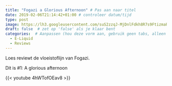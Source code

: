 ```yaml
---
title: "Fogazi a Glorious Afternoon" # Pas aan naar titel
date: 2019-02-06T21:14:42+01:00 # controleer datum/tijd
type: post
image: https://lh3.googleusercontent.com/suS2zzqJ-MjDnlFdkh8R7s9FtizmaPpwiuYY_MuSO39pKb7qEAFi9kSywckvgb__ZNfRMM2VIrph0-enplQpdS5GU8XVd90vklVH-LhTRPUrZBOibNwXCYx-dfAfYX0C5zgBSezm4RRmEwaBvXVWSUE6wqHse-hfAyluhDu6amhkDMzQVbsJ-LCi-8KW6i8VmBmeKQXLtfEz5ZTypDJOOfGSZruEyuAVdALizgUtm64wG12MXF83bviHGvL5Te7eNIJXfE0rM0y_RMmHArNvwriOatHBI1pJ2C_mXaOFseUD4tfvRY5sOJNKG3k5dT0As75BjeJEcj4Hd8mbeFHIw4QLbxpBMgl7omxZLIuIqDvmxHWUy5hzwOcUZILzYckUa_Loq3i99muY-QzQG5sR9tSZLkh2yy7a-zQ2l7EzB55Ps8yDmceNDXPWtQlt_hykQU9bBrYMjdCOZwMZ_i_nf89K_EjXU859uNf31Fh2U3SmiSdGDWDkCbDHVTx2d8KN76BSlDx6V-yfZRzD_S01q_f9ChnO3AsB14dosPxC4bOY4Dya3KM7Z2z1JcaSeJAcRNMpC03K7QbJhayvhsKK27iWnxNfo8ShJZ-sQI59zVbxVZl5d_VJSdwaT9bf4_KVCis40gtqy_pcCzFoLCWhh1S5Z81WiLVMwBGazF5akSPE69nQg1Zu0fXbwfr8lMBOJaxZIUJjBylxCs5vL2xwPMWVPA=w1647-h926-no
draft: false  # zet op 'false' als je klaar bent
categories:  # Aanpassen (hou deze vorm aan, gebruik geen tabs, alleen spaties)
  - E-Liquid
  - Reviews
---
```


Loes reviewt de vloeistoflijn van Fogazi.

Dit is #1: A glorious afternoon

{{< youtube 4hWTofOEav8 >}}

